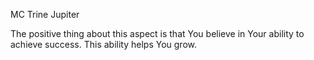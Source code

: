 MC Trine Jupiter

The positive thing about this aspect is that You believe in Your ability to achieve success.
This ability helps You grow.